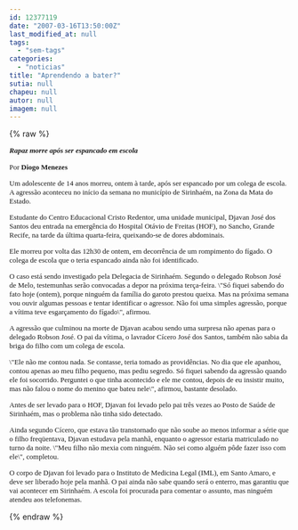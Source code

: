 ```yaml
---
id: 12377119
date: "2007-03-16T13:50:00Z"
last_modified_at: null
tags:
  - "sem-tags"
categories:
  - "noticias"
title: "Aprendendo a bater?"
sutia: null
chapeu: null
autor: null
imagem: null
---
```

{% raw %}
<p><I><FONT size=2></p>
<p><P><FONT face=Verdana><STRONG>Rapaz morre após ser espancado em escola</STRONG></FONT></P></I></p>
<p><P><FONT face=Verdana>Por <STRONG>Diogo Menezes</STRONG></FONT></P></p>
<p><P><FONT face=Verdana>Um adolescente de 14 anos morreu, ontem à tarde, após ser espancado por um colega de escola. A agressão aconteceu no início da semana no município de Sirinhaém, na Zona da Mata do Estado. </FONT></P></p>
<p><P><FONT face=Verdana>Estudante do Centro Educacional Cristo Redentor, uma unidade municipal, Djavan José dos Santos deu entrada na emergência do Hospital Otávio de Freitas (HOF), no Sancho, Grande Recife, na tarde da última quarta-feira, queixando-se de dores abdominais. </FONT></P></p>
<p><P><FONT face=Verdana>Ele morreu por volta das 12h30 de ontem, em decorrência de um rompimento do fígado. O colega de escola que o teria espancado ainda não foi identificado. </FONT></P></p>
<p><P><FONT face=Verdana>O caso está sendo investigado pela Delegacia de Sirinhaém. Segundo o delegado Robson José de Melo, testemunhas serão convocadas a depor na próxima terça-feira. \"Só fiquei sabendo do fato hoje (ontem), porque ninguém da família do garoto prestou queixa. Mas na próxima semana vou ouvir algumas pessoas e tentar identificar o agressor. Não foi uma simples agressão, porque a vítima teve esgarçamento do fígado\", afirmou. </FONT></P></p>
<p><P><FONT face=Verdana>A agressão que culminou na morte de Djavan acabou sendo uma surpresa não apenas para o delegado Robson José. O pai da vítima, o lavrador Cícero José dos Santos, também não sabia da briga do filho com um colega de escola. </FONT></P></p>
<p><P><FONT face=Verdana>\"Ele não me contou nada. Se contasse, teria tomado as providências. No dia que ele apanhou, contou apenas ao meu filho pequeno, mas pediu segredo. Só fiquei sabendo da agressão quando ele foi socorrido. Perguntei o que tinha acontecido e ele me contou, depois de eu insistir muito, mas não falou o nome do menino que bateu nele\", afirmou, bastante desolado. </FONT></P></p>
<p><P><FONT face=Verdana>Antes de ser levado para o HOF, Djavan foi levado pelo pai três vezes ao Posto de Saúde de Sirinhaém, mas o problema não tinha sido detectado. </FONT></P></p>
<p><P><FONT face=Verdana>Ainda segundo Cícero, que estava tão transtornado que não soube ao menos informar a série que o filho freqüentava, Djavan estudava pela manhã, enquanto o agressor estaria matriculado no turno da noite. \"Meu filho não mexia com ninguém. Não sei como alguém pôde fazer isso com ele\", completou. </FONT></P></p>
<p><P><FONT face=Verdana>O corpo de Djavan foi levado para o Instituto de Medicina Legal (IML), em Santo Amaro, e deve ser liberado hoje pela manhã. O pai ainda não sabe quando será o enterro, mas garantiu que vai acontecer em Sirinhaém. A escola foi procurada para comentar o assunto, mas ninguém atendeu aos telefonemas. </FONT></P></FONT> </p>
{% endraw %}